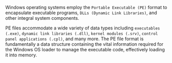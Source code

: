 
Windows operating systems employ the `Portable Executable (PE)` format to encapsulate executable programs, `DLLs (Dynamic Link Libraries)`, and other integral system components.

PE files accommodate a wide variety of data types including `executables (.exe)`, `dynamic link libraries (.dll)`, `kernel modules (.srv)`, `control panel applications (.cpl)`, and many more. The PE file format is fundamentally a data structure containing the vital information required for the Windows OS loader to manage the executable code, effectively loading it into memory.